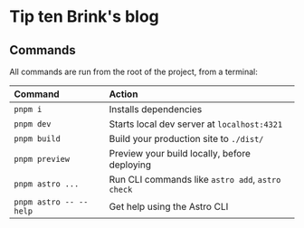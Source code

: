 # Tip ten Brink's blog

## Commands

All commands are run from the root of the project, from a terminal:

| Command                   | Action                                           |
| :------------------------ | :----------------------------------------------- |
| `pnpm i`             | Installs dependencies                            |
| `pnpm dev`             | Starts local dev server at `localhost:4321`      |
| `pnpm build`           | Build your production site to `./dist/`          |
| `pnpm preview`         | Preview your build locally, before deploying     |
| `pnpm astro ...`       | Run CLI commands like `astro add`, `astro check` |
| `pnpm astro -- --help` | Get help using the Astro CLI                     |
